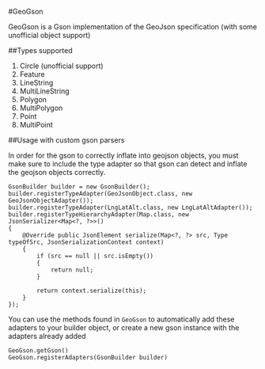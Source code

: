 #GeoGson

GeoGson is a Gson implementation of the GeoJson specification (with some unofficial object support)

##Types supported

1. Circle (unofficial support)
1. Feature
1. LineString
1. MultiLineString
1. Polygon
1. MultiPolygon
1. Point
1. MultiPoint

##Usage with custom gson parsers

In order for the gson to correctly inflate into geojson objects, you must make sure to include the type adapter so that gson can detect and inflate the geojson objects correctly.

```
GsonBuilder builder = new GsonBuilder();
builder.registerTypeAdapter(GeoJsonObject.class, new GeoJsonObjectAdapter());
builder.registerTypeAdapter(LngLatAlt.class, new LngLatAltAdapter());
builder.registerTypeHierarchyAdapter(Map.class, new JsonSerializer<Map<?, ?>>()
{
	@Override public JsonElement serialize(Map<?, ?> src, Type typeOfSrc, JsonSerializationContext context)
	{
		if (src == null || src.isEmpty())
		{
			return null;
		}

		return context.serialize(this);
	}
});
```

You can use the methods found in `GeoGson` to automatically add these adapters to your builder object, or create a new gson instance with the adapters already added

```
GeoGson.getGson()
GeoGson.registerAdapters(GsonBuilder builder)
```
